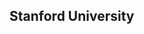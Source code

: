 ## Stanford University 

<!--
**MobinaRiazi/MobinaRiazi** is a ✨ _special_ ✨ repository because its `README.md` (this file) appears on your GitHub profile.

Here are some ideas to get you started:
Papers 






